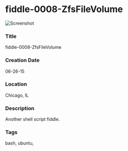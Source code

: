 fiddle-0008-ZfsFileVolume
======

![Screenshot](screenshot.png)


### Title

fiddle-0008-ZfsFileVolume


### Creation Date

06-26-15


### Location

Chicago, IL


### Description

Another shell script fiddle.


### Tags

bash, ubuntu,
